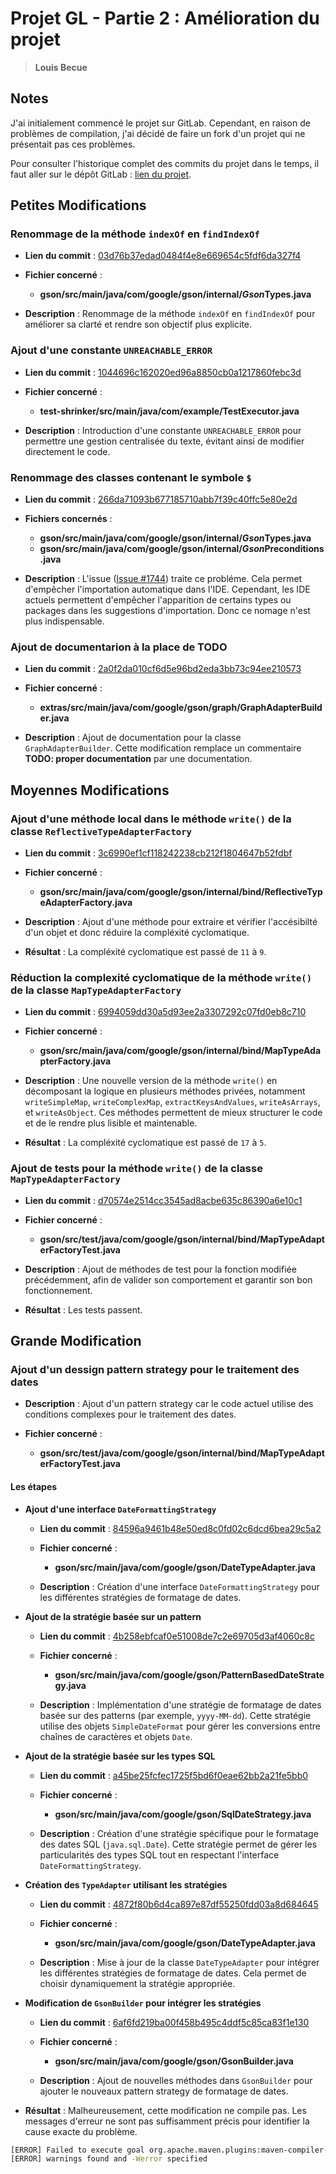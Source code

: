# Projet GL - Partie 2 : Amélioration du projet
> **Louis Becue**

## Notes

J'ai initialement commencé le projet sur GitLab. Cependant, en raison de problèmes de compilation, j'ai décidé de faire un fork d'un projet qui ne présentait pas ces problèmes.  

Pour consulter l'historique complet des commits du projet dans le temps, il faut aller sur le dépôt GitLab : [lien du projet](https://gitlab-etu.fil.univ-lille.fr/louis.becue.etu/gl-gson).

## Petites Modifications

### Renommage de la méthode `indexOf` en `findIndexOf`

- **Lien du commit** : [03d76b37edad0484f4e8e669654c5fdf6da327f4](https://github.com/google/gson/commit/03d76b37edad0484f4e8e669654c5fdf6da327f4)

- **Fichier concerné** :
  - **gson/src/main/java/com/google/gson/internal/$Gson$Types.java**

- **Description** : Renommage de la méthode `indexOf` en `findIndexOf` pour améliorer sa clarté et rendre son objectif plus explicite.  

### Ajout d'une constante `UNREACHABLE_ERROR`

- **Lien du commit** : [1044696c162020ed96a8850cb0a1217860febc3d](https://github.com/google/gson/commit/1044696c162020ed96a8850cb0a1217860febc3d)

- **Fichier concerné** :
  - **test-shrinker/src/main/java/com/example/TestExecutor.java**

- **Description** : Introduction d'une constante `UNREACHABLE_ERROR` pour permettre une gestion centralisée du texte, évitant ainsi de modifier directement le code.  

### Renommage des classes contenant le symbole `$`

- **Lien du commit** : [266da71093b677185710abb7f39c40ffc5e80e2d](https://github.com/google/gson/commit/266da71093b677185710abb7f39c40ffc5e80e2d)

- **Fichiers concernés** :
  - **gson/src/main/java/com/google/gson/internal/$Gson$Types.java**
  - **gson/src/main/java/com/google/gson/internal/$Gson$Preconditions.java**

- **Description** : L'issue ([Issue #1744](https://github.com/google/gson/issues/1744)) traite ce probléme. Cela permet d'empêcher l'importation automatique dans l'IDE. Cependant, les IDE actuels permettent d'empêcher l'apparition de certains types ou packages dans les suggestions d'importation. Donc ce nomage n'est plus indispensable.

### Ajout de documentarion à la place de TODO

- **Lien du commit** : [2a0f2da010cf6d5e96bd2eda3bb73c94ee210573](https://github.com/google/gson/commit/2a0f2da010cf6d5e96bd2eda3bb73c94ee210573)

- **Fichier concerné** :
  - **extras/src/main/java/com/google/gson/graph/GraphAdapterBuilder.java**

- **Description** : Ajout de documentation pour la classe `GraphAdapterBuilder`. Cette modification remplace un commentaire **TODO: proper documentation** par une documentation.

## Moyennes Modifications

### Ajout d'une méthode local dans le méthode `write()` de la classe `ReflectiveTypeAdapterFactory`

- **Lien du commit** : [3c6990ef1cf118242238cb212f1804647b52fdbf](https://github.com/google/gson/commit/3c6990ef1cf118242238cb212f1804647b52fdbf)

- **Fichier concerné** :
  - **gson/src/main/java/com/google/gson/internal/bind/ReflectiveTypeAdapterFactory.java**

- **Description** : Ajout d'une méthode pour extraire et vérifier l'accésibilté d'un objet et donc réduire la compléxité cyclomatique.

- **Résultat** : La compléxité cyclomatique est passé de `11` à `9`.

### Réduction la complexité cyclomatique de la méthode `write()` de la classe `MapTypeAdapterFactory`

- **Lien du commit** : [6994059dd30a5d93ee2a3307292c07fd0eb8c710](https://github.com/google/gson/commit/6994059dd30a5d93ee2a3307292c07fd0eb8c710)

- **Fichier concerné** :
  - **gson/src/main/java/com/google/gson/internal/bind/MapTypeAdapterFactory.java**

- **Description** : Une nouvelle version de la méthode `write()` en décomposant la logique en plusieurs méthodes privées, notamment `writeSimpleMap`, `writeComplexMap`, `extractKeysAndValues`, `writeAsArrays`, et `writeAsObject`. Ces méthodes permettent de mieux structurer le code et de le rendre plus lisible et maintenable.  

- **Résultat** : La compléxité cyclomatique est passé de `17` à `5`.

### Ajout de tests pour la méthode `write()` de la classe `MapTypeAdapterFactory`

- **Lien du commit** : [d70574e2514cc3545ad8acbe635c86390a6e10c1](https://github.com/google/gson/commit/d70574e2514cc3545ad8acbe635c86390a6e10c1)

- **Fichier concerné** :
  - **gson/src/test/java/com/google/gson/internal/bind/MapTypeAdapterFactoryTest.java**

- **Description** : Ajout de méthodes de test pour la fonction modifiée précédemment, afin de valider son comportement et garantir son bon fonctionnement.

- **Résultat** : Les tests passent.

## Grande Modification

### Ajout d'un dessign pattern strategy pour le traitement des dates

- **Description** : Ajout d'un pattern strategy car le code actuel utilise des conditions complexes pour le traitement des dates.

- **Fichier concerné** :
  - **gson/src/test/java/com/google/gson/internal/bind/MapTypeAdapterFactoryTest.java**

#### Les étapes

- **Ajout d'une interface `DateFormattingStrategy`**

  - **Lien du commit** : [84596a9461b48e50ed8c0fd02c6dcd6bea29c5a2](https://github.com/google/gson/commit/84596a9461b48e50ed8c0fd02c6dcd6bea29c5a2)

  - **Fichier concerné** :
    - **gson/src/main/java/com/google/gson/DateTypeAdapter.java**

  - **Description** : Création d'une interface `DateFormattingStrategy`
  pour les différentes stratégies de formatage de dates.

- **Ajout de la stratégie basée sur un pattern**

  - **Lien du commit** : [4b258ebfcaf0e51008de7c2e69705d3af4060c8c](https://github.com/google/gson/commit/4b258ebfcaf0e51008de7c2e69705d3af4060c8c)

  - **Fichier concerné** :
    - **gson/src/main/java/com/google/gson/PatternBasedDateStrategy.java**

  - **Description** : Implémentation d'une stratégie de formatage de dates basée sur des patterns (par exemple, `yyyy-MM-dd`). Cette stratégie utilise des objets `SimpleDateFormat` pour gérer les conversions entre chaînes de caractères et objets `Date`.

- **Ajout de la stratégie basée sur les types SQL**

  - **Lien du commit** : [a45be25fcfec1725f5bd6f0eae62bb2a21fe5bb0](https://github.com/google/gson/commit/a45be25fcfec1725f5bd6f0eae62bb2a21fe5bb0)

  - **Fichier concerné** :
    - **gson/src/main/java/com/google/gson/SqlDateStrategy.java**

  - **Description** : Création d'une stratégie spécifique pour le formatage des dates SQL (`java.sql.Date`). Cette stratégie permet de gérer les particularités des types SQL tout en respectant l'interface `DateFormattingStrategy`.

- **Création des `TypeAdapter` utilisant les stratégies**

  - **Lien du commit** : [4872f80b6d4ca897e87df55250fdd03a8d684645](https://github.com/google/gson/commit/4872f80b6d4ca897e87df55250fdd03a8d684645)

  - **Fichier concerné** :
    - **gson/src/main/java/com/google/gson/DateTypeAdapter.java**

  - **Description** : Mise à jour de la classe `DateTypeAdapter` pour intégrer les différentes stratégies de formatage de dates. Cela permet de choisir dynamiquement la stratégie appropriée.

- **Modification de `GsonBuilder` pour intégrer les stratégies**

  - **Lien du commit** : [6af6fd219ba00f458b495c4ddf5c85ca83f1e130](https://github.com/google/gson/commit/6af6fd219ba00f458b495c4ddf5c85ca83f1e130)

  - **Fichier concerné** :
    - **gson/src/main/java/com/google/gson/GsonBuilder.java**

  - **Description** : Ajout de nouvelles méthodes dans `GsonBuilder` pour ajouter le nouveaux pattern strategy de formatage de dates.

- **Résultat** : Malheureusement, cette modification ne compile pas. Les messages d'erreur ne sont pas suffisamment précis pour identifier la cause exacte du problème.

```bash
[ERROR] Failed to execute goal org.apache.maven.plugins:maven-compiler-plugin:3.13.0:compile (default-compile) on project gson: Compilation failure
[ERROR] warnings found and -Werror specified
```
